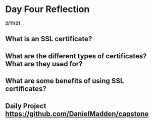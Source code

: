 # Day Four Reflection

**2/11/21**

## What is an SSL certificate?

## What are the different types of certificates? What are they used for?

## What are some benefits of using SSL certificates?

## Daily Project https://github.com/DanielMadden/capstone

